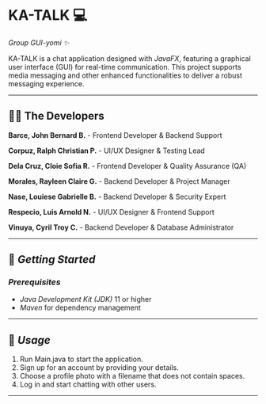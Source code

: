 # KA-TALK 💻  

*Group GUI-yomi ✨*  

KA-TALK is a chat application designed with *JavaFX*, featuring a graphical user interface (GUI) for real-time communication. This project supports media messaging and other enhanced functionalities to deliver a robust messaging experience.

---

## 👨‍💻 The Developers

**Barce, John Bernard B.** - Frontend Developer & Backend Support  

**Corpuz, Ralph Christian P.** - UI/UX Designer & Testing Lead  

**Dela Cruz, Cloie Sofia R.** - Frontend Developer & Quality Assurance (QA)  

**Morales, Rayleen Claire G.** - Backend Developer & Project Manager  

**Nase, Louiese Gabrielle B.** - Backend Developer & Security Expert  

**Respecio, Luis Arnold N.** - UI/UX Designer & Frontend Support  

**Vinuya, Cyril Troy C.** - Backend Developer & Database Administrator  

---

## 🚀 *Getting Started*  

### *Prerequisites*  

- *Java Development Kit (JDK)* 11 or higher  
- *Maven* for dependency management  

---

## 📖 *Usage*  

1. Run Main.java to start the application.  
2. Sign up for an account by providing your details.  
3. Choose a profile photo with a filename that does not contain spaces.  
4. Log in and start chatting with other users.  

---
